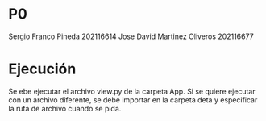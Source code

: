 # P0

Sergio Franco Pineda 202116614
Jose David Martinez Oliveros 202116677

# Ejecución

Se ebe ejecutar el archivo view.py de la carpeta App. Si se quiere ejecutar con un archivo diferente, se debe importar en la carpeta deta y especificar la ruta de archivo cuando se pida.
